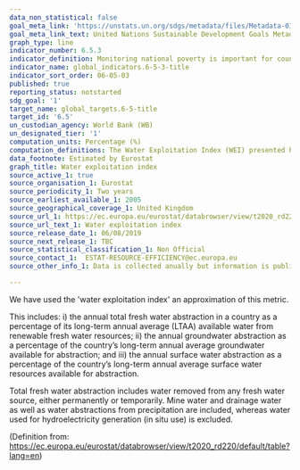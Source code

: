 ```yaml
---
data_non_statistical: false
goal_meta_link: 'https://unstats.un.org/sdgs/metadata/files/Metadata-01-02-01.pdf '
goal_meta_link_text: United Nations Sustainable Development Goals Metadata (PDF 98.2 KB)
graph_type: line
indicator_number: 6.5.3
indicator_definition: Monitoring national poverty is important for country-specific development agendas. National poverty lines are used to make more accurate estimates of poverty consistent with the country’s specific economic and social circumstances, and are not intended for international comparisons of poverty rates.
indicator_name: global_indicators.6-5-3-title
indicator_sort_order: 06-05-03
published: true
reporting_status: notstarted
sdg_goal: '1'
target_name: global_targets.6-5-title
target_id: '6.5'
un_custodian_agency: World Bank (WB)
un_designated_tier: '1'
computation_units: Percentage (%)
computation_definitions: The Water Exploitation Index (WEI) presented here shows the annual total fresh water abstraction in a country as a percentage of its long term annual average available water from renewable fresh water resources. This includes water removed from any fresh water source, either permanently or temporarily, as well as mine and drainage water and water abstractions from precipitation. Water used for hydroelectricity generation (in situ use) is excluded.
data_footnote: Estimated by Eurostat
graph_title: Water exploitation index
source_active_1: true
source_organisation_1: Eurostat
source_periodicity_1: Two years
source_earliest_available_1: 2005
source_geographical_coverage_1: United Kingdom
source_url_1: https://ec.europa.eu/eurostat/databrowser/view/t2020_rd220/default/table?lang=en
source_url_text_1: Water exploitation index
source_release_date_1: 06/08/2019
source_next_release_1: TBC
source_statistical_classification_1: Non Official
source_contact_1:  ESTAT-RESOURCE-EFFICIENCY@ec.europa.eu
source_other_info_1: Data is collected anually but information is published every two years

---
```

We have used the 'water exploitation index' an approximation of this metric.

This includes: i) the annual total fresh water abstraction in a country as a percentage of its long-term annual average (LTAA) available water from renewable fresh water resources; ii) the annual groundwater abstraction as a percentage of the country’s long-term annual average groundwater available for abstraction; and iii) the annual surface water abstraction as a percentage of the country’s long-term annual average surface water resources available for abstraction.

Total fresh water abstraction includes water removed from any fresh water source, either permanently or temporarily. Mine water and drainage water as well as water abstractions from precipitation are included, whereas water used for hydroelectricity generation (in situ use) is excluded.

(Definition from: https://ec.europa.eu/eurostat/databrowser/view/t2020_rd220/default/table?lang=en)
